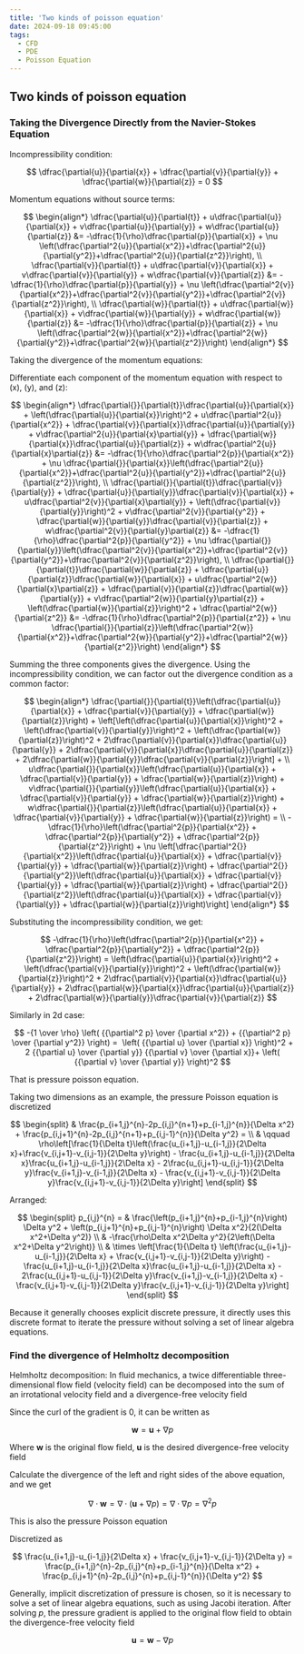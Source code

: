 ```yaml
---
title: 'Two kinds of poisson equation'
date: 2024-09-18 09:45:00
tags:
  - CFD
  - PDE
  - Poisson Equation
---
```


## Two kinds of poisson equation

### Taking the Divergence Directly from the Navier-Stokes Equation

Incompressibility condition:

$$
\dfrac{\partial{u}}{\partial{x}} + \dfrac{\partial{v}}{\partial{y}} + \dfrac{\partial{w}}{\partial{z}} = 0
$$

Momentum equations without source terms:

$$
\begin{align*}
    \dfrac{\partial{u}}{\partial{t}} + u\dfrac{\partial{u}}{\partial{x}} + v\dfrac{\partial{u}}{\partial{y}} + w\dfrac{\partial{u}}{\partial{z}} &= -\dfrac{1}{\rho}\dfrac{\partial{p}}{\partial{x}} + \nu \left(\dfrac{\partial^2{u}}{\partial{x^2}}+\dfrac{\partial^2{u}}{\partial{y^2}}+\dfrac{\partial^2{u}}{\partial{z^2}}\right), \\
    \dfrac{\partial{v}}{\partial{t}} + u\dfrac{\partial{v}}{\partial{x}} + v\dfrac{\partial{v}}{\partial{y}} + w\dfrac{\partial{v}}{\partial{z}} &= -\dfrac{1}{\rho}\dfrac{\partial{p}}{\partial{y}} + \nu \left(\dfrac{\partial^2{v}}{\partial{x^2}}+\dfrac{\partial^2{v}}{\partial{y^2}}+\dfrac{\partial^2{v}}{\partial{z^2}}\right), \\
    \dfrac{\partial{w}}{\partial{t}} + u\dfrac{\partial{w}}{\partial{x}} + v\dfrac{\partial{w}}{\partial{y}} + w\dfrac{\partial{w}}{\partial{z}} &= -\dfrac{1}{\rho}\dfrac{\partial{p}}{\partial{z}} + \nu \left(\dfrac{\partial^2{w}}{\partial{x^2}}+\dfrac{\partial^2{w}}{\partial{y^2}}+\dfrac{\partial^2{w}}{\partial{z^2}}\right)
\end{align*}
$$

Taking the divergence of the momentum equations:

Differentiate each component of the momentum equation with respect to \(x\), \(y\), and \(z\):

$$
\begin{align*}
    \dfrac{\partial{}}{\partial{t}}\dfrac{\partial{u}}{\partial{x}} + \left(\dfrac{\partial{u}}{\partial{x}}\right)^2 + u\dfrac{\partial^2{u}}{\partial{x^2}} + \dfrac{\partial{v}}{\partial{x}}\dfrac{\partial{u}}{\partial{y}} + v\dfrac{\partial^2{u}}{\partial{x}\partial{y}} + \dfrac{\partial{w}}{\partial{x}}\dfrac{\partial{u}}{\partial{z}} + w\dfrac{\partial^2{u}}{\partial{x}\partial{z}} &= -\dfrac{1}{\rho}\dfrac{\partial^2{p}}{\partial{x^2}} + \nu \dfrac{\partial{}}{\partial{x}}\left(\dfrac{\partial^2{u}}{\partial{x^2}}+\dfrac{\partial^2{u}}{\partial{y^2}}+\dfrac{\partial^2{u}}{\partial{z^2}}\right), \\
    \dfrac{\partial{}}{\partial{t}}\dfrac{\partial{v}}{\partial{y}} + \dfrac{\partial{u}}{\partial{y}}\dfrac{\partial{v}}{\partial{x}} + u\dfrac{\partial^2{v}}{\partial{x}\partial{y}} + \left(\dfrac{\partial{v}}{\partial{y}}\right)^2 + v\dfrac{\partial^2{v}}{\partial{y^2}} + \dfrac{\partial{w}}{\partial{y}}\dfrac{\partial{v}}{\partial{z}} + w\dfrac{\partial^2{v}}{\partial{y}\partial{z}} &= -\dfrac{1}{\rho}\dfrac{\partial^2{p}}{\partial{y^2}} + \nu \dfrac{\partial{}}{\partial{y}}\left(\dfrac{\partial^2{v}}{\partial{x^2}}+\dfrac{\partial^2{v}}{\partial{y^2}}+\dfrac{\partial^2{v}}{\partial{z^2}}\right), \\
    \dfrac{\partial{}}{\partial{t}}\dfrac{\partial{w}}{\partial{z}} + \dfrac{\partial{u}}{\partial{z}}\dfrac{\partial{w}}{\partial{x}} + u\dfrac{\partial^2{w}}{\partial{x}\partial{z}} + \dfrac{\partial{v}}{\partial{z}}\dfrac{\partial{w}}{\partial{y}} + v\dfrac{\partial^2{w}}{\partial{y}\partial{z}} + \left(\dfrac{\partial{w}}{\partial{z}}\right)^2 + \dfrac{\partial^2{w}}{\partial{z^2}} &= -\dfrac{1}{\rho}\dfrac{\partial^2{p}}{\partial{z^2}} + \nu \dfrac{\partial{}}{\partial{z}}\left(\dfrac{\partial^2{w}}{\partial{x^2}}+\dfrac{\partial^2{w}}{\partial{y^2}}+\dfrac{\partial^2{w}}{\partial{z^2}}\right)
\end{align*}
$$

Summing the three components gives the divergence. Using the incompressibility condition, we can factor out the divergence condition as a common factor:

$$
\begin{align*}
\dfrac{\partial{}}{\partial{t}}\left(\dfrac{\partial{u}}{\partial{x}} + \dfrac{\partial{v}}{\partial{y}} + \dfrac{\partial{w}}{\partial{z}}\right) + \left[\left(\dfrac{\partial{u}}{\partial{x}}\right)^2 + \left(\dfrac{\partial{v}}{\partial{y}}\right)^2 + \left(\dfrac{\partial{w}}{\partial{z}}\right)^2 + 2\dfrac{\partial{v}}{\partial{x}}\dfrac{\partial{u}}{\partial{y}} + 2\dfrac{\partial{v}}{\partial{x}}\dfrac{\partial{u}}{\partial{z}} + 2\dfrac{\partial{w}}{\partial{y}}\dfrac{\partial{v}}{\partial{z}}\right] + \\
u\dfrac{\partial{}}{\partial{x}}\left(\dfrac{\partial{u}}{\partial{x}} + \dfrac{\partial{v}}{\partial{y}} + \dfrac{\partial{w}}{\partial{z}}\right) + v\dfrac{\partial{}}{\partial{y}}\left(\dfrac{\partial{u}}{\partial{x}} + \dfrac{\partial{v}}{\partial{y}} + \dfrac{\partial{w}}{\partial{z}}\right) + w\dfrac{\partial{}}{\partial{z}}\left(\dfrac{\partial{u}}{\partial{x}} + \dfrac{\partial{v}}{\partial{y}} + \dfrac{\partial{w}}{\partial{z}}\right) = \\
-\dfrac{1}{\rho}\left(\dfrac{\partial^2{p}}{\partial{x^2}} + \dfrac{\partial^2{p}}{\partial{y^2}} + \dfrac{\partial^2{p}}{\partial{z^2}}\right) + \nu \left[\dfrac{\partial^2{}}{\partial{x^2}}\left(\dfrac{\partial{u}}{\partial{x}} + \dfrac{\partial{v}}{\partial{y}} + \dfrac{\partial{w}}{\partial{z}}\right) + \dfrac{\partial^2{}}{\partial{y^2}}\left(\dfrac{\partial{u}}{\partial{x}} + \dfrac{\partial{v}}{\partial{y}} + \dfrac{\partial{w}}{\partial{z}}\right) + \dfrac{\partial^2{}}{\partial{z^2}}\left(\dfrac{\partial{u}}{\partial{x}} + \dfrac{\partial{v}}{\partial{y}} + \dfrac{\partial{w}}{\partial{z}}\right)\right]
\end{align*}
$$

Substituting the incompressibility condition, we get:

$$
-\dfrac{1}{\rho}\left(\dfrac{\partial^2{p}}{\partial{x^2}} + \dfrac{\partial^2{p}}{\partial{y^2}} + \dfrac{\partial^2{p}}{\partial{z^2}}\right) = \left(\dfrac{\partial{u}}{\partial{x}}\right)^2 + \left(\dfrac{\partial{v}}{\partial{y}}\right)^2 + \left(\dfrac{\partial{w}}{\partial{z}}\right)^2 + 2\dfrac{\partial{v}}{\partial{x}}\dfrac{\partial{u}}{\partial{y}} + 2\dfrac{\partial{w}}{\partial{x}}\dfrac{\partial{u}}{\partial{z}} + 2\dfrac{\partial{w}}{\partial{y}}\dfrac{\partial{v}}{\partial{z}}
$$

Similarly in 2d case:

$$
-{1 \over \rho} \left( {{\partial^2 p} \over {\partial x^2}} + {{\partial^2 p} \over {\partial y^2}} \right) =
 \left( {{\partial u} \over {\partial x}} \right)^2 +
2 {{\partial u} \over {\partial y}} {{\partial v} \over {\partial x}}+
\left( {{\partial v} \over {\partial y}} \right)^2
$$

That is pressure poisson equation.

Taking two dimensions as an example, the pressure Poisson equation is discretized

$$
\begin{split}
& \frac{p_{i+1,j}^{n}-2p_{i,j}^{n+1}+p_{i-1,j}^{n}}{\Delta x^2} + \frac{p_{i,j+1}^{n}-2p_{i,j}^{n+1}+p_{i,j-1}^{n}}{\Delta y^2} = \\
& \qquad \rho\left[\frac{1}{\Delta t}\left(\frac{u_{i+1,j}-u_{i-1,j}}{2\Delta x}+\frac{v_{i,j+1}-v_{i,j-1}}{2\Delta y}\right) - \frac{u_{i+1,j}-u_{i-1,j}}{2\Delta x}\frac{u_{i+1,j}-u_{i-1,j}}{2\Delta x} - 2\frac{u_{i,j+1}-u_{i,j-1}}{2\Delta y}\frac{v_{i+1,j}-v_{i-1,j}}{2\Delta x} - \frac{v_{i,j+1}-v_{i,j-1}}{2\Delta y}\frac{v_{i,j+1}-v_{i,j-1}}{2\Delta y}\right]
\end{split}
$$

Arranged:

$$
\begin{split}
p_{i,j}^{n} = & \frac{\left(p_{i+1,j}^{n}+p_{i-1,j}^{n}\right) \Delta y^2 + \left(p_{i,j+1}^{n}+p_{i,j-1}^{n}\right) \Delta x^2}{2(\Delta x^2+\Delta y^2)} \\
& -\frac{\rho\Delta x^2\Delta y^2}{2\left(\Delta x^2+\Delta y^2\right)} \\
& \times \left[\frac{1}{\Delta t} \left(\frac{u_{i+1,j}-u_{i-1,j}}{2\Delta x} + \frac{v_{i,j+1}-v_{i,j-1}}{2\Delta y}\right) - \frac{u_{i+1,j}-u_{i-1,j}}{2\Delta x}\frac{u_{i+1,j}-u_{i-1,j}}{2\Delta x} - 2\frac{u_{i,j+1}-u_{i,j-1}}{2\Delta y}\frac{v_{i+1,j}-v_{i-1,j}}{2\Delta x} - \frac{v_{i,j+1}-v_{i,j-1}}{2\Delta y}\frac{v_{i,j+1}-v_{i,j-1}}{2\Delta y}\right]
\end{split}
$$

Because it generally chooses explicit discrete pressure, it directly uses this discrete format to iterate the pressure without solving a set of linear algebra equations.

### Find the divergence of Helmholtz decomposition

Helmholtz decomposition: In fluid mechanics, a twice differentiable three-dimensional flow field (velocity field) can be decomposed into the sum of an irrotational velocity field and a divergence-free velocity field

Since the curl of the gradient is 0, it can be written as

$$
\mathbf{w} = \mathbf{u} + \nabla p
$$

Where $\mathbf{w}$ is the original flow field, $\mathbf{u}$ is the desired divergence-free velocity field

Calculate the divergence of the left and right sides of the above equation, and we get

$$
\nabla \cdot \mathbf{w} = \nabla \cdot (\mathbf{u} + \nabla p) = \nabla \cdot \nabla p = \nabla^2 p
$$

This is also the pressure Poisson equation

Discretized as

$$
\frac{u_{i+1,j}-u_{i-1,j}}{2\Delta x} + \frac{v_{i,j+1}-v_{i,j-1}}{2\Delta y} = \frac{p_{i+1,j}^{n}-2p_{i,j}^{n}+p_{i-1,j}^{n}}{\Delta x^2} + \frac{p_{i,j+1}^{n}-2p_{i,j}^{n}+p_{i,j-1}^{n}}{\Delta y^2}
$$

Generally, implicit discretization of pressure is chosen, so it is necessary to solve a set of linear algebra equations, such as using Jacobi iteration. After solving $p$, the pressure gradient is applied to the original flow field to obtain the divergence-free velocity field

$$
\mathbf{u} = \mathbf{w} - \nabla p
$$

<script src="https://utteranc.es/client.js"
        repo="CheapMeow/cheapmeow.github.io"
        issue-term="pathname"
        theme="github-light"
        crossorigin="anonymous"
        async>
</script>